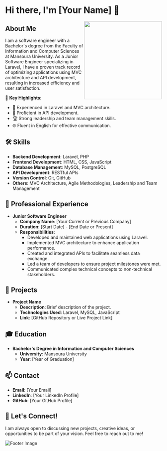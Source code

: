 # Hi there, I'm [Your Name] 👋

<img width="250" align="right" src="https://c.tenor.com/qJ5evVs-_uUAAAAC/coding.gif">

## About Me

I am a software engineer with a Bachelor's degree from the Faculty of Information and Computer Sciences at Mansoura University. As a Junior Software Engineer specializing in Laravel, I have a proven track record of optimizing applications using MVC architecture and API development, resulting in increased efficiency and user satisfaction.

🌟 **Key Highlights**:
- 🚀 Experienced in Laravel and MVC architecture.
- 🔗 Proficient in API development.
- 🏆 Strong leadership and team management skills.
- 🌐 Fluent in English for effective communication.

## 🛠️ Skills

- **Backend Development**: Laravel, PHP
- **Frontend Development**: HTML, CSS, JavaScript
- **Database Management**: MySQL, PostgreSQL
- **API Development**: RESTful APIs
- **Version Control**: Git, GitHub
- **Others**: MVC Architecture, Agile Methodologies, Leadership and Team Management

## 💼 Professional Experience

- **Junior Software Engineer**
  - **Company Name**: [Your Current or Previous Company]
  - **Duration**: [Start Date] - [End Date or Present]
  - **Responsibilities**:
    - Developed and maintained web applications using Laravel.
    - Implemented MVC architecture to enhance application performance.
    - Created and integrated APIs to facilitate seamless data exchange.
    - Led a team of developers to ensure project milestones were met.
    - Communicated complex technical concepts to non-technical stakeholders.

## 🚀 Projects

- **Project Name**
  - **Description**: Brief description of the project.
  - **Technologies Used**: Laravel, MySQL, JavaScript
  - **Link**: [GitHub Repository or Live Project Link]

## 🎓 Education

- **Bachelor's Degree in Information and Computer Sciences**
  - **University**: Mansoura University
  - **Year**: [Year of Graduation]

## 📫 Contact

- **Email**: [Your Email]
- **LinkedIn**: [Your LinkedIn Profile]
- **GitHub**: [Your GitHub Profile]

## 🤝 Let's Connect!

I am always open to discussing new projects, creative ideas, or opportunities to be part of your vision. Feel free to reach out to me!

![Footer Image](https://via.placeholder.com/800x200.png?text=Thank+You+for+Visiting)
